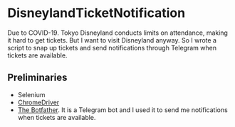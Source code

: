 # DisneylandTicketNotification
Due to COVID-19. Tokyo Disneyland conducts limits on attendance, making it hard to get tickets. But I want to visit Disneyland anyway. So I wrote a script to snap up tickets and send notifications through Telegram when tickets are available.

## Preliminaries
* Selenium
* [ChromeDriver](https://chromedriver.chromium.org/)
* [The Botfather](https://telegram.me/botfather). It is a Telegram bot and I used it to send me notifications when tickets are available.
